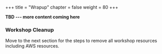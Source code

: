 +++
title = "Wrapup"
chapter = false
weight = 80
+++

<i class='fas fa-asterisk'></i> **TBD --- more content coming here**

### Workshop Cleanup

Move to the next section for the steps to remove all workshop resources including AWS resources.